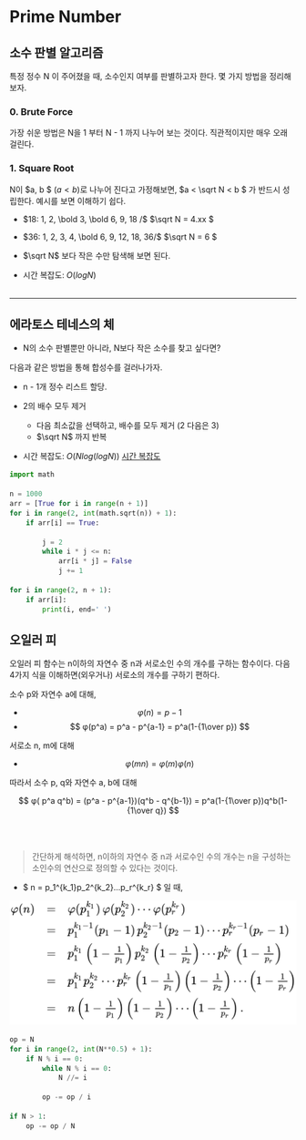 # Prime Number

## 소수 판별 알고리즘

특정 정수 N 이 주어졌을 때, 소수인지 여부를 판별하고자 한다. 몇 가지 방법을 정리해보자. 

### 0. Brute Force

가장 쉬운 방법은 N을 1 부터 N - 1 까지 나누어 보는 것이다. 직관적이지만 매우 오래 걸린다. 

### 1. Square Root

N이 $a, b $ $(a < b)$로 나누어 진다고 가정해보면, $a < \sqrt N < b $ 가 반드시 성립한다. 예시를 보면 이해하기 쉽다.
 
 - $18: 1, 2, \bold 3, \bold 6, 9, 18 /$  $\sqrt N = 4.xx $
 - $36: 1, 2, 3, 4, \bold 6, 9, 12, 18, 36/$  $\sqrt N = 6 $

-  $\sqrt N$ 보다 작은 수만 탐색해 보면 된다. 
- 시간 복잡도: $O(logN)$
<br><br>


---
## 에라토스 테네스의 체

- N의 소수 판별뿐만 아니라, N보다 작은 소수를 찾고 싶다면?

다음과 같은 방법을 통해 합성수를 걸러나가자.

- n - 1개 정수 리스트 할당.
- 2의 배수 모두 제거
    - 다음 최소값을 선택하고, 배수를 모두 제거 (2 다음은 3)
    - $\sqrt N$ 까지 반복

- 시간 복잡도: $O(N log(logN))$
[시간 복잡도](https://medium.com/@chenfelix/time-complexity-sieve-of-eratosthenes-fb0184da81dc)

```python
import math

n = 1000 
arr = [True for i in range(n + 1)] 
for i in range(2, int(math.sqrt(n)) + 1): 
    if arr[i] == True: 

        j = 2 
        while i * j <= n:
            arr[i * j] = False
            j += 1

for i in range(2, n + 1):
    if arr[i]:
        print(i, end=' ')

```

## 오일러 피

오일러 피 함수는 n이하의 자연수 중 n과 서로소인 수의 개수를 구하는 함수이다. 다음 4가지 식을 이해하면(외우거나) 서로소의 개수를 구하기 편하다.

소수 p와 자연수 a에 대해,
- $$ φ(n) = p - 1$$ 
- $$ φ(p^a) = p^a - p^{a-1} = p^a(1-{1\over p}) $$ 

서로소 n, m에 대해
- $$ φ(mn) = φ(m)φ(n)$$

따라서 소수 p, q와 자연수 a, b에 대해

$$ φ( p^a q^b) = (p^a - p^{a-1})(q^b - q^{b-1}) = p^a(1-{1\over p})q^b(1-{1\over q}) $$

<br><br>

>간단하게 해석하면, n이하의 자연수 중 n과 서로수인 수의 개수는 n을 구성하는 소인수의 연산으로 정의할 수 있다는 것이다.
- $ n = p_1^{k_1}p_2^{k_2}...p_r^{k_r} $ 일 때,

![](./src/oiler_pi.PNG)


```python 
op = N
for i in range(2, int(N**0.5) + 1):
    if N % i == 0:
        while N % i == 0:
            N //= i
 
        op -= op / i
 
if N > 1:
    op -= op / N

```